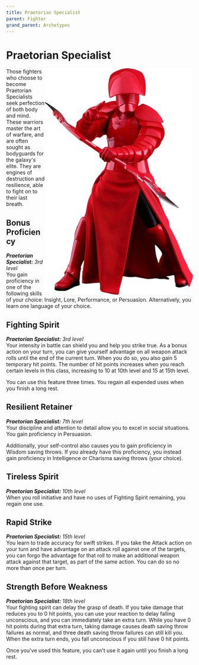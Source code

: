 ```yaml
---
title: Praetorian Specialist
parent: Fighter
grand_parent: Archetypes
---
```


# Praetorian Specialist

<img src='../../../../zzImages/Classes/fighter_praetorian.png' style='float:right; width:400px;'>

Those fighters who choose to become Praetorian Specialists seek perfection of both body and mind. These warriors master the art of warfare, and are often sought as bodyguards for the galaxy's elite. They are engines of destruction and resilience, able to fight on to their last breath.

## Bonus Proficiency
_**Praetorian Specialist:** 3rd level_<br>
You gain proficiency in one of the following skills of your choice: Insight, Lore, Performance, or Persuasion. Alternatively, you learn one language of your choice.

## Fighting Spirit
_**Praetorian Specialist:** 3rd level_<br>
Your intensity in battle can shield you and help you strike true. As a bonus action on your turn, you can give yourself advantage on all weapon attack rolls until the end of the current turn. When you do so, you also gain 5 temporary hit points. The number of hit points increases when you reach certain levels in this class, increasing to 10 at 10th level and 15 at 15th level.

You can use this feature three times. You regain all expended uses when you finish a long rest.

## Resilient Retainer
_**Praetorian Specialist:** 7th level_<br>
Your discipline and attention to detail allow you to excel in social situations. You gain proficiency in Persuasion.

Additionally, your self-control also causes you to gain proficiency in Wisdom saving throws. If you already have this proficiency, you instead gain proficiency in Intelligence or Charisma saving throws (your choice).

## Tireless Spirit
_**Praetorian Specialist:** 10th level_<br>
When you roll initiative and have no uses of Fighting Spirit remaining, you regain one use.

## Rapid Strike
_**Praetorian Specialist:** 15th level_<br>
You learn to trade accuracy for swift strikes. If you take the Attack action on your turn and have advantage on an attack roll against one of the targets, you can forgo the advantage for that roll to make an additional weapon attack against that target, as part of the same action. You can do so no more than once per turn.


## Strength Before Weakness
_**Praetorian Specialist:** 18th level_<br>
Your fighting spirit can delay the grasp of death. If you take damage that reduces you to 0 hit points, you can use your reaction to delay falling unconscious, and you can immediately take an extra turn. While you have 0 hit points during that extra turn, taking damage causes death saving throw failures as normal, and three death saving throw failures can still kill you. When the extra turn ends, you fall unconscious if you still have 0 hit points.

Once you've used this feature, you can't use it again until you finish a long rest.
